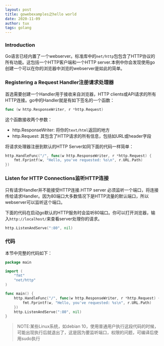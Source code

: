 ```yaml
---
layout: post
title: gowebexamples之hello world
date: 2020-11-09
author: tux
tags: golang
---
```


### Introduction

Go语言已经内置了一个webserver。标准库中的`net/http`包包含了HTTP协议的所有功能。这包括一个HTTP客户端和一个HTTP server.本例中你会发现使用go创建一个可以在你的浏览器中浏览的webserver是如此的简单。

### Registering a Request Handler注册请求处理器

首选需要创建一个Handler用于接收来自浏览器，HTTP clients或API请求的所有HTTP连接。go中的Handler就是有如下签名的一个函数：

```go
func (w http.ResponseWriter, r *http.Request)
```

这个函数接收两个参数：

- http.ResponseWriter: 将你的`text/html`返回的地方
- http.Request: 其包含了HTTP请求的所有信息，包括如URL或header字段

将请求处理器注册到默认的HTTP Server如同下面的代码一样简单：

```go
http.HandleFunc("/", func(w http.ResponseWriter, r *http.Request) {
    fmt.Fprintf(w, "Hello, you've requested: %s\n", r.URL.Path)
})
```

### Listen for HTTP Connections监听HTTP连接

只有请求Handler并不能接受HTTP连接.HTTP server 必须监听一个端口，将连接传给请求Handler。因为80端口大多数情况下是HTTP流量的默认端口，所以webserver可以监听这个端口。

下面的代码在启动go默认的HTTP服务时会监听80端口。你可以打开浏览器，输入`http://localhost/`来查看server处理你的请求。

```go
http.ListenAndServe(":80", nil)
```

### 代码

本节中完整的代码如下：

```go
package main

import (
    "fmt"
    "net/http"
)

func main() {
    http.HandleFunc("/", func(w http.ResponseWriter, r *http.Request) {
        fmt.Fprintf(w, "Hello, you've requested: %s\n", r.URL.Path)
    })
    http.ListenAndServe(":80", nil)
}
```
>NOTE:某些Linux系统，如debian 10，使用普通用户执行这段代码的时候，可能出现执行后就退出了，这是因为要监听端口，权限的问题，可编译后使用sudo执行
